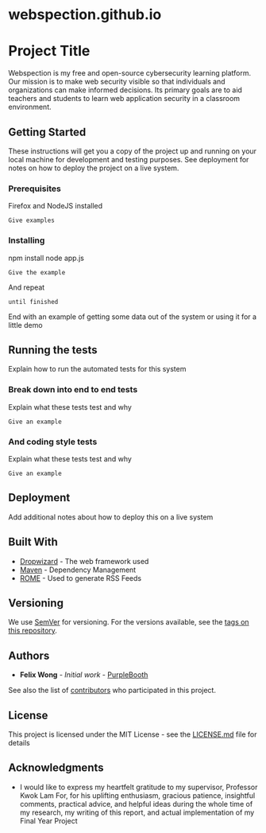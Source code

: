 # webspection.github.io

# Project Title

Webspection is my free and open-source cybersecurity learning platform. Our mission is to make web security visible so that individuals and organizations can make informed decisions. Its primary goals are to aid teachers and students to learn web application security in a classroom environment.

## Getting Started

These instructions will get you a copy of the project up and running on your local machine for development and testing purposes. See deployment for notes on how to deploy the project on a live system.

### Prerequisites

Firefox and NodeJS installed

```
Give examples
```

### Installing

npm install
node app.js

```
Give the example
```

And repeat

```
until finished
```

End with an example of getting some data out of the system or using it for a little demo

## Running the tests

Explain how to run the automated tests for this system

### Break down into end to end tests

Explain what these tests test and why

```
Give an example
```

### And coding style tests

Explain what these tests test and why

```
Give an example
```

## Deployment

Add additional notes about how to deploy this on a live system

## Built With

* [Dropwizard](http://www.dropwizard.io/1.0.2/docs/) - The web framework used
* [Maven](https://maven.apache.org/) - Dependency Management
* [ROME](https://rometools.github.io/rome/) - Used to generate RSS Feeds

## Versioning

We use [SemVer](http://semver.org/) for versioning. For the versions available, see the [tags on this repository](https://github.com/your/project/tags). 

## Authors

* **Felix Wong** - *Initial work* - [PurpleBooth](https://github.com/PurpleBooth)

See also the list of [contributors](https://github.com/your/project/contributors) who participated in this project.

## License

This project is licensed under the MIT License - see the [LICENSE.md](LICENSE.md) file for details

## Acknowledgments

* I would like to express my heartfelt gratitude to my supervisor, Professor Kwok Lam For, for his uplifting enthusiasm, gracious patience, insightful comments, practical advice, and helpful ideas during the whole time of my research, my writing of this report, and actual implementation of my Final Year Project

